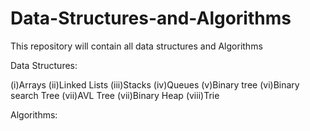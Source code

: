 # Data-Structures-and-Algorithms

This repository will contain all data structures and Algorithms

Data Structures: 

(i)Arrays
(ii)Linked Lists
(iii)Stacks
(iv)Queues
(v)Binary tree
(vi)Binary search Tree
(vii)AVL Tree
(vii)Binary Heap
(viii)Trie

Algorithms:
